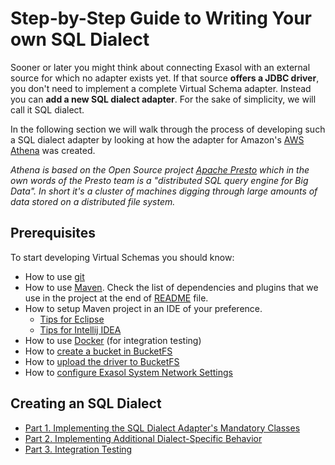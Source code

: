 # Step-by-Step Guide to Writing Your own SQL Dialect

Sooner or later you might think about connecting Exasol with an external source for which no adapter exists yet. 
If that source **offers a JDBC driver**, you don't need to implement a complete Virtual Schema adapter. 
Instead you can **add a new SQL dialect adapter**. For the sake of simplicity, we will call it SQL dialect. 

In the following section we will walk through the process of developing such a SQL dialect adapter by looking at how the adapter for Amazon's [AWS Athena](https://aws.amazon.com/athena) was created.

_Athena is based on the Open Source project [Apache Presto](https://prestodb.github.io) which in the own words of the Presto team is a "distributed SQL query engine for Big Data". 
In short it's a cluster of machines digging through large amounts of data stored on a distributed file system._

## Prerequisites

To start developing Virtual Schemas you should know:

* How to use [git](https://git-scm.com/)
* How to use [Maven](https://maven.apache.org/). Check the list of dependencies and plugins that we use in the project at the end of [README](../../../README.md) file.
* How to setup Maven project in an IDE of your preference. 
  - [Tips for Eclipse](https://www.eclipse.org/m2e/)
  - [Tips for Intellij IDEA](https://www.jetbrains.com/help/idea/maven-support.html)
* How to use [Docker](https://www.docker.com/) (for integration testing)
* How to [create a bucket in BucketFS](https://docs.exasol.com/administration/on-premise/bucketfs/create_new_bucket_in_bucketfs_service.htm) 
* How to [upload the driver to BucketFS](https://docs.exasol.com/administration/on-premise/bucketfs/accessfiles.htm) 
* How to [configure Exasol System Network Settings](https://docs.exasol.com/administration/on-premise/manage_network.htm)

## Creating an SQL Dialect 

- [Part 1. Implementing the SQL Dialect Adapter's Mandatory Classes](implementing_mandatory_sql_dialect_classes.md) 
- [Part 2. Implementing Additional Dialect-Specific Behavior](implementing_additional_dialect_specific_behavior.md)
- [Part 3. Integration Testing](integration_testing.md)